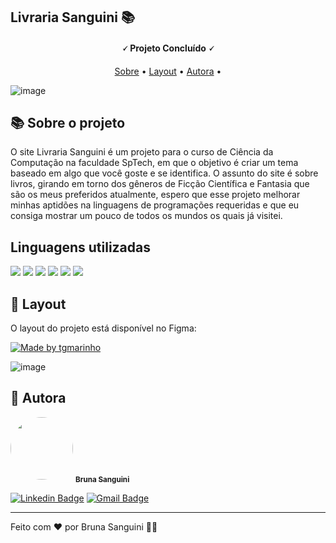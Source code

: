 

<h2>Livraria Sanguini 📚</h2>
<h4 align="center"> 
	🗸 Projeto Concluído 🗸
</h4>

<p align="center">
 <a href="#-sobre-o-projeto">Sobre</a> •
 <a href="#-layout">Layout</a> • 
 <a href="#-autora">Autora</a> • 
</p>



![image](https://github.com/brunamatuciak/LivrariaSanguini/assets/125585854/7b1f000b-b3b9-421d-a06b-b4703567006f)


## 📚 Sobre o projeto

<p>O site Livraria Sanguini é um projeto para o curso de Ciência da Computação na faculdade SpTech, em que o objetivo é criar um tema baseado em algo que você goste e se identifica. O assunto do site é sobre livros, girando em torno dos gêneros de Ficção Científica e Fantasia que são os meus preferidos atualmente, espero que esse projeto melhorar minhas aptidões na linguagens de programações requeridas e que eu consiga mostrar um pouco de todos os mundos os quais já visitei.</p>

## Linguagens utilizadas
<img src="https://img.shields.io/badge/HTML5-E34F26?style=for-the-badge&logo=html5&logoColor=white" />
<img src="https://img.shields.io/badge/CSS3-1572B6?style=for-the-badge&logo=css3&logoColor=white" />
<img src="https://img.shields.io/badge/JavaScript-F7DF1E?style=for-the-badge&logo=javascript&logoColor=black" />
<img src="https://img.shields.io/badge/Node.js-43853D?style=for-the-badge&logo=node.js&logoColor=white"/>
<img src="https://img.shields.io/badge/MySQL-00000F?style=for-the-badge&logo=mysql&logoColor=white"/>
<img src="https://img.shields.io/badge/chart.js-F5788D.svg?style=for-the-badge&logo=chart.js&logoColor=white"/>



## 🎨 Layout

O layout do projeto está disponível no Figma:

<a href="https://www.figma.com/file/iHbsriUW4rF3mlB04wuPtm/Livraria?node-id=3-11&t=H8dupRGZeBzT3aVK-0">
  <img alt="Made by tgmarinho" src="https://img.shields.io/badge/Acessar%20Layout%20-Figma-%2304D361">
</a>

![image](https://user-images.githubusercontent.com/125585854/235466059-4a0ec78e-a38a-4640-b81b-ce924ce769f4.png)



## 🦸 Autora

 <img style="border-radius: 50%;" src="https://avatars.githubusercontent.com/u/92685862?s=400&u=3afc6b9dfe5b8c08e2d17495c6d904ee8bd6d458&v=4" width="100px;" alt=""/>
 <sub><b>Bruna Sanguini</b></sub>

[![Linkedin Badge](https://img.shields.io/badge/-Bruna-blue?style=flat-square&logo=Linkedin&logoColor=white&link=https://www.linkedin.com/in/brunasanguini/)](https://www.linkedin.com/in/brunasanguini/) 
[![Gmail Badge](https://img.shields.io/badge/-brunasmguedes@gmail.com-c14438?style=flat-square&logo=Gmail&logoColor=white&link=mailto:brunasmguedes@gmail.com)](mailto:brunasmguedes@gmail.com)

---

Feito com ❤️ por Bruna Sanguini 👋🏽
